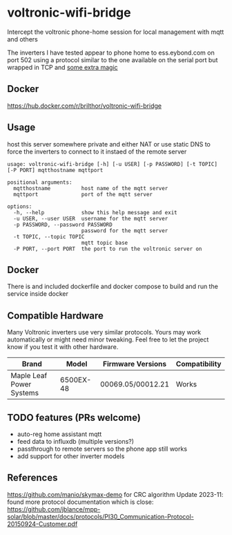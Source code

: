 # voltronic-wifi-bridge
Intercept the voltronic phone-home session for local management with mqtt and others


The inverters I have tested appear to phone home to ess.eybond.com on port 502 using a protocol similar to the one available on the serial port but wrapped in TCP and [some extra magic](Protocol.md)

## Docker
https://hub.docker.com/r/brilthor/voltronic-wifi-bridge


## Usage

host this server somewhere private and either NAT or use static DNS to force the inverters to connect to it instaed of the remote server


```
usage: voltronic-wifi-bridge [-h] [-u USER] [-p PASSWORD] [-t TOPIC] [-P PORT] mqtthostname mqttport

positional arguments:
  mqtthostname          host name of the mqtt server
  mqttport              port of the mqtt server

options:
  -h, --help            show this help message and exit
  -u USER, --user USER  username for the mqtt server
  -p PASSWORD, --password PASSWORD
                        password for the mqtt server
  -t TOPIC, --topic TOPIC
                        mqtt topic base
  -P PORT, --port PORT  the port to run the voltronic server on
```

## Docker
There is and included dockerfile and docker compose to build and run the service inside docker


## Compatible Hardware
Many Voltronic inverters use very similar protocols.  Yours may work automatically or might need minor tweaking.  Feel free to let the project know if you test it with other hardware.

| Brand | Model | Firmware Versions | Compatibility |
| ---- | ---- | ---- | ---- |
| Maple Leaf Power Systems | 6500EX-48 | 00069.05/00012.21 | Works |



## TODO features (PRs welcome)
 - auto-reg home assistant mqtt
 - feed data to influxdb (multiple versions?)
 - passthrough to remote servers so the phone app still works
 - add support for other inverter models 


## References
https://github.com/manio/skymax-demo for CRC algorithm
Update 2023-11:
found more protocol documentation which is close:
https://github.com/jblance/mpp-solar/blob/master/docs/protocols/PI30_Communication-Protocol-20150924-Customer.pdf

